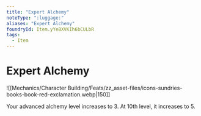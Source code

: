 ```yaml
---
title: "Expert Alchemy"
noteType: ":luggage:"
aliases: "Expert Alchemy"
foundryId: Item.yYeBXVKIh6bCULbR
tags:
  - Item
---
```


# Expert Alchemy
![[Mechanics/Character Building/Feats/zz_asset-files/icons-sundries-books-book-red-exclamation.webp|150]]

Your advanced alchemy level increases to 3. At 10th level, it increases to 5.
